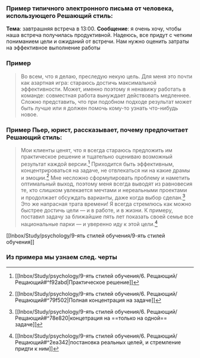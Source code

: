 ### Пример типичного электронного письма от человека, использующего Решающий стиль: 
**Тема**: завтрашняя встреча в 13:00. 
**Сообщение**: я очень хочу, чтобы наша встреча получилась продуктивной. Надеюсь, все придут с четким пониманием цели и ожиданий от встречи. Нам нужно
оценить затраты на эффективное выполнение работы

### Пример 
>Во всем, что я делаю, преследую некую цель. Для меня это почти как азартная игра: стараюсь достичь максимальной эффективности. Может, именно поэтому я ненавижу работать в команде: совместная работа вынуждает действовать медленнее. Сложно представить, что при подобном подходе результат может быть лучше или я должен помочь кому-то узнать что-нибудь новое.

### Пример Пьер, юрист, рассказывает, почему предпочитает Решающий стиль:
>Мои клиенты ценят, что я всегда стараюсь предложить им практическое решение и тщательно оцениваю возможный результат каждой версии.[^1] Приходится быть эффективным, концентрироваться на задаче, не отвлекаться ни на какие драмы и эмоции.[^2] Мне несложно сформулировать проблему и наметить оптимальный выход, поэтому меня всегда выводят из равновесия те, кто слишком увлекается мечтами и нереальными проектами и продолжает обсуждать варианты, даже когда выбор сделан.[^3] Это же напрасная трата времени! Я всегда стремлюсь как можно быстрее достичь цели — и в работе, и в жизни. К примеру, поставил задачу за ближайшие пять лет показать своей семье все национальные парки — и уверенно иду к этой цели.[^4]

[[Inbox/Study/psychology/9-ять стилей обучения/9-ять стилей обучения]]

### Из примера мы узнаем след. черты 
[^1]:[[Inbox/Study/psychology/9-ять стилей обучения/6. Рещающий/Рещающий#^f92abd|Практическое решение]]
[^2]:[[Inbox/Study/psychology/9-ять стилей обучения/6. Рещающий/Рещающий#^79f502|Полная концентрация на задаче]]
[^3]:[[Inbox/Study/psychology/9-ять стилей обучения/6. Рещающий/Рещающий#^78e820|концетрация на ==только на одной== задаче]]
[^4]:[[Inbox/Study/psychology/9-ять стилей обучения/6. Рещающий/Рещающий#^2ea342|постановка реальных целей, и стремление придти к ним]]


